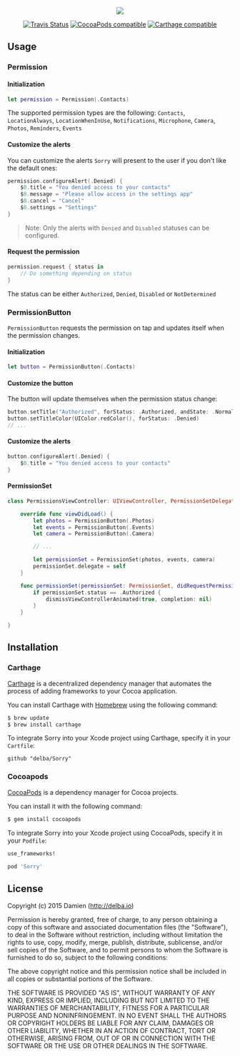 <p align="center">
  <img src="https://github.com/delba/Sorry/raw/assets/Sorry@2x.png">
</p>

<p align="center">
  <a href="https://travis-ci.org/delba/Sorry"><img alt="Travis Status" src="https://img.shields.io/travis/delba/Sorry.svg"/></a>
  <a href="https://img.shields.io/cocoapods/v/Sorry.svg"><img alt="CocoaPods compatible" src="https://img.shields.io/cocoapods/v/Sorry.svg"/></a>
  <a href="https://github.com/Carthage/Carthage"><img alt="Carthage compatible" src="https://img.shields.io/badge/Carthage-compatible-4BC51D.svg?style=flat"/></a>
</p>

## Usage

### Permission

#### Initialization

```swift
let permission = Permission(.Contacts)
```

The supported permission types are the following: `Contacts`, `LocationAlways`, `LocationWhenInUse`, `Notifications`, `Microphone`, `Camera`, `Photos`, `Reminders`, `Events`

#### Customize the alerts

You can customize the alerts `Sorry` will present to the user if you don't like the default ones:

```swift
permission.configureAlert(.Denied) {
    $0.title = "You denied access to your contacts"
    $0.message = "Please allow access in the settings app"
    $0.cancel = "Cancel"
    $0.settings = "Settings"
}
```

> Note: Only the alerts with `Denied` and `Disabled` statuses can be configured.

#### Request the permission

```swift
permission.request { status in
    // Do something depending on status
}
```

The status can be either `Authorized`, `Denied`, `Disabled` or `NotDetermined`

### PermissionButton

`PermissionButton` requests the permission on tap and updates itself when the permission changes.

#### Initialization

```swift
let button = PermissionButton(.Contacts)
```

#### Customize the button

The button will update themselves when the permission status change:

```swift
button.setTitle("Authorized", forStatus: .Authorized, andState: .Normal)
button.setTitleColor(UIColor.redColor(), forStatus: .Denied)
// ...
```

#### Customize the alerts

```swift
button.configureAlert(.Denied) {
    $0.title = "You denied access to your contacts"
}
```

#### PermissionSet

```swift
class PermissionsViewController: UIViewController, PermissionSetDelegate {

    override func viewDidLoad() {
        let photos = PermissionButton(.Photos)
        let events = PermissionButton(.Events)
        let camera = PermissionButton(.Camera)

        // ...

        let permissionSet = PermissionSet(photos, events, camera)
        permissionSet.delegate = self
    }

    func permissionSet(permissionSet: PermissionSet, didRequestPermission permission: Permission) {
        if permissionSet.status == .Authorized {
            dismissViewControllerAnimated(true, completion: nil)
        }
    }

}
```

## Installation

### Carthage

[Carthage](https://github.com/Carthage/Carthage) is a decentralized dependency manager that automates the process of adding frameworks to your Cocoa application.

You can install Carthage with [Homebrew](http://brew.sh/) using the following command:

```bash
$ brew update
$ brew install carthage
```

To integrate Sorry into your Xcode project using Carthage, specify it in your `Cartfile`:

```ogdl
github "delba/Sorry"
```

### Cocoapods

[CocoaPods](http://cocoapods.org) is a dependency manager for Cocoa projects.

You can install it with the following command:

```bash
$ gem install cocoapods
```

To integrate Sorry into your Xcode project using CocoaPods, specify it in your `Podfile`:

```ruby
use_frameworks!

pod 'Sorry'
```

## License

Copyright (c) 2015 Damien (http://delba.io)

Permission is hereby granted, free of charge, to any person obtaining a copy
of this software and associated documentation files (the "Software"), to deal
in the Software without restriction, including without limitation the rights
to use, copy, modify, merge, publish, distribute, sublicense, and/or sell
copies of the Software, and to permit persons to whom the Software is
furnished to do so, subject to the following conditions:

The above copyright notice and this permission notice shall be included in all
copies or substantial portions of the Software.

THE SOFTWARE IS PROVIDED "AS IS", WITHOUT WARRANTY OF ANY KIND, EXPRESS OR
IMPLIED, INCLUDING BUT NOT LIMITED TO THE WARRANTIES OF MERCHANTABILITY,
FITNESS FOR A PARTICULAR PURPOSE AND NONINFRINGEMENT. IN NO EVENT SHALL THE
AUTHORS OR COPYRIGHT HOLDERS BE LIABLE FOR ANY CLAIM, DAMAGES OR OTHER
LIABILITY, WHETHER IN AN ACTION OF CONTRACT, TORT OR OTHERWISE, ARISING FROM,
OUT OF OR IN CONNECTION WITH THE SOFTWARE OR THE USE OR OTHER DEALINGS IN THE
SOFTWARE.
